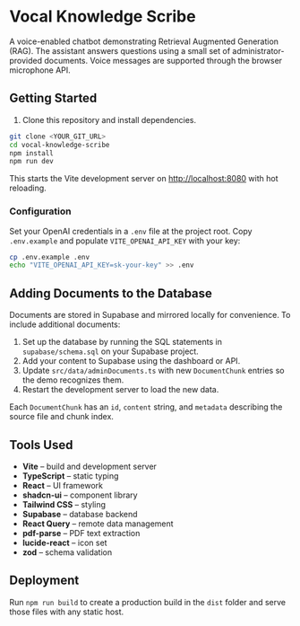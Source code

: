 # Vocal Knowledge Scribe

A voice-enabled chatbot demonstrating Retrieval Augmented Generation (RAG). The assistant answers questions using a small set of administrator-provided documents. Voice messages are supported through the browser microphone API.

## Getting Started

1. Clone this repository and install dependencies.

```sh
git clone <YOUR_GIT_URL>
cd vocal-knowledge-scribe
npm install
npm run dev
```

This starts the Vite development server on <http://localhost:8080> with hot reloading.

### Configuration

Set your OpenAI credentials in a `.env` file at the project root. Copy `.env.example` and populate `VITE_OPENAI_API_KEY` with your key:

```sh
cp .env.example .env
echo "VITE_OPENAI_API_KEY=sk-your-key" >> .env
```

## Adding Documents to the Database

Documents are stored in Supabase and mirrored locally for convenience. To include additional documents:

1. Set up the database by running the SQL statements in `supabase/schema.sql` on your Supabase project.
2. Add your content to Supabase using the dashboard or API.
3. Update `src/data/adminDocuments.ts` with new `DocumentChunk` entries so the demo recognizes them.
4. Restart the development server to load the new data.

Each `DocumentChunk` has an `id`, `content` string, and `metadata` describing the source file and chunk index.

## Tools Used

- **Vite** – build and development server
- **TypeScript** – static typing
- **React** – UI framework
- **shadcn-ui** – component library
- **Tailwind CSS** – styling
- **Supabase** – database backend
- **React Query** – remote data management
- **pdf-parse** – PDF text extraction
- **lucide-react** – icon set
- **zod** – schema validation

## Deployment

Run `npm run build` to create a production build in the `dist` folder and serve those files with any static host.
